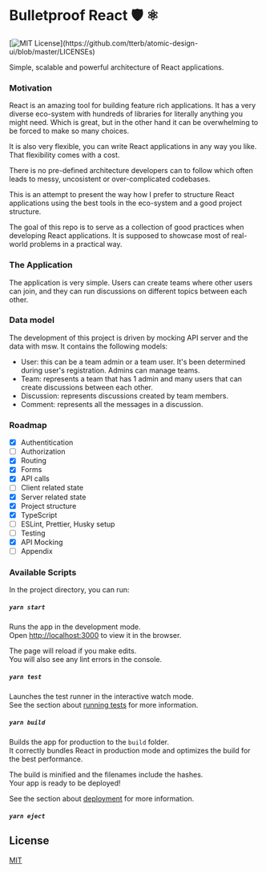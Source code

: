 # Bulletproof React 🛡️ ⚛️

[![MIT License](https://img.shields.io/apm/l/atomic-design-ui.svg?)](https://github.com/tterb/atomic-design-ui/blob/master/LICENSEs)

Simple, scalable and powerful architecture of React applications.

### Motivation

React is an amazing tool for building feature rich applications. It has a very diverse eco-system with hundreds of libraries for literally anything you might need. Which is great, but in the other hand it can be overwhelming to be forced to make so many choices.

It is also very flexible, you can write React applications in any way you like. That flexibility comes with a cost.

There is no pre-defined architecture developers can to follow which often leads to messy, uncosistent or over-complicated codebases.

This is an attempt to present the way how I prefer to structure React applications using the best tools in the eco-system and a good project structure.

The goal of this repo is to serve as a collection of good practices when developing React applications. It is supposed to showcase most of real-world problems in a practical way.

### The Application

The application is very simple. Users can create teams where other users can join, and they can run discussions on different topics between each other.

### Data model

The development of this project is driven by mocking API server and the data with msw. It contains the following models:

- User: this can be a team admin or a team user. It's been determined during user's registration. Admins can manage teams.
- Team: represents a team that has 1 admin and many users that can create discussions between each other.
- Discussion: represents discussions created by team members.
- Comment: represents all the messages in a discussion.

### Roadmap

- [x] Authentitication
- [ ] Authorization
- [x] Routing
- [x] Forms
- [x] API calls
- [ ] Client related state
- [x] Server related state
- [x] Project structure
- [x] TypeScript
- [ ] ESLint, Prettier, Husky setup
- [ ] Testing
- [x] API Mocking
- [ ] Appendix

### Available Scripts

In the project directory, you can run:

##### `yarn start`

Runs the app in the development mode.\
Open [http://localhost:3000](http://localhost:3000) to view it in the browser.

The page will reload if you make edits.\
You will also see any lint errors in the console.

##### `yarn test`

Launches the test runner in the interactive watch mode.\
See the section about [running tests](https://facebook.github.io/create-react-app/docs/running-tests) for more information.

##### `yarn build`

Builds the app for production to the `build` folder.\
It correctly bundles React in production mode and optimizes the build for the best performance.

The build is minified and the filenames include the hashes.\
Your app is ready to be deployed!

See the section about [deployment](https://facebook.github.io/create-react-app/docs/deployment) for more information.

##### `yarn eject`

## License

[MIT](https://choosealicense.com/licenses/mit/)
